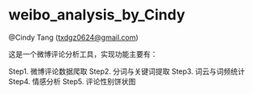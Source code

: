 # weibo_analysis_by_Cindy
@Cindy Tang (txdgz0624@gmail.com)

这是一个微博评论分析工具，实现功能主要有：

Step1. 微博评论数据爬取
Step2. 分词与关键词提取
Step3. 词云与词频统计
Step4. 情感分析
Step5. 评论性别饼状图

